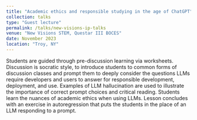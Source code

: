 ```yaml
---
title: "Academic ethics and responsible studying in the age of ChatGPT"
collection: talks
type: "Guest lecture"
permalink: /talks/new-visions-ip-talks
venue: "New Visions STEM, Questar III BOCES"
date: November 2023
location: "Troy, NY"
---
```


Students are guided through pre-discussion learning via worksheets. Discussion is socratic style, to introduce students to common forms of discussion classes and prompt them to deeply consider the questions LLMs require developers and users to answer for responsible development, deployment, and use. Examples of LLM hallucination are used to illustrate the importance of correct prompt choices and critical reading. Students learn the nuances of academic ethics when using LLMs. Lesson concludes with an exercise in autoregression that puts the students in the place of an LLM responding to a prompt.
